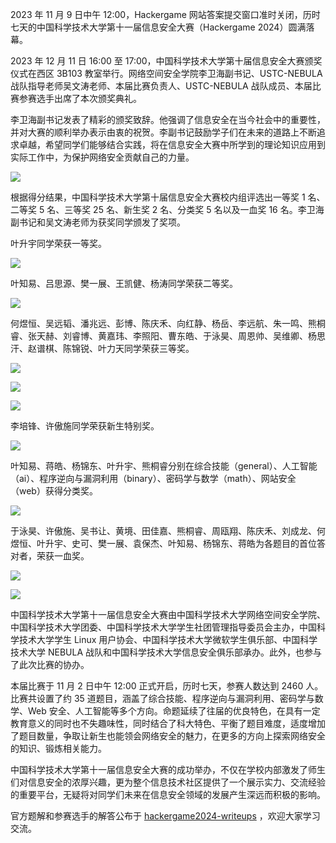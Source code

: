 2023 年 11 月 9 日中午 12:00，Hackergame 网站答案提交窗口准时关闭，历时七天的中国科学技术大学第十一届信息安全大赛（Hackergame 2024）圆满落幕。

2023 年 12 月 11 日 16:00 至 17:00，中国科学技术大学第十届信息安全大赛颁奖仪式在西区 3B103 教室举行。网络空间安全学院李卫海副书记、USTC-NEBULA 战队指导老师吴文涛老师、本届比赛负责人、USTC-NEBULA 战队成员、本届比赛参赛选手出席了本次颁奖典礼。

李卫海副书记发表了精彩的颁奖致辞。他强调了信息安全在当今社会中的重要性，并对大赛的顺利举办表示由衷的祝贺。李副书记鼓励学子们在未来的道路上不断追求卓越，希望同学们能够结合实践，将在信息安全大赛中所学到的理论知识应用到实际工作中，为保护网络安全贡献自己的力量。

![](https://ftp.lug.ustc.edu.cn/%E6%B4%BB%E5%8A%A8/2024.12.11_Hackergame2024%E9%A2%81%E5%A5%96/whli.jpg)

根据得分结果，中国科学技术大学第十届信息安全大赛校内组评选出一等奖 1 名、二等奖 5 名、三等奖 25 名、新生奖 2 名、分类奖 5 名以及一血奖 16 名。李卫海副书记和吴文涛老师为获奖同学颁发了奖项。

叶升宇同学荣获一等奖。

![](https://ftp.lug.ustc.edu.cn/%E6%B4%BB%E5%8A%A8/2024.12.11_Hackergame2024%E9%A2%81%E5%A5%96/first-prize.jpg)

叶知易、吕思源、樊一展、王凯健、杨涛同学荣获二等奖。

![](https://ftp.lug.ustc.edu.cn/%E6%B4%BB%E5%8A%A8/2024.12.11_Hackergame2024%E9%A2%81%E5%A5%96/second-prize.jpg)

何煜恒、吴远韬、潘兆远、彭博、陈庆禾、向红静、杨岳、李远航、朱一鸣、熊桐睿、张天赫、刘睿博、黄嘉玮、李照阳、曹东皓、于泳昊、周恩帅、吴维卿、杨思汗、赵谱棋、陈锦锐、叶力天同学荣获三等奖。

![](https://ftp.lug.ustc.edu.cn/%E6%B4%BB%E5%8A%A8/2024.12.11_Hackergame2024%E9%A2%81%E5%A5%96/third-prize-1.jpg)

![](https://ftp.lug.ustc.edu.cn/%E6%B4%BB%E5%8A%A8/2024.12.11_Hackergame2024%E9%A2%81%E5%A5%96/third-prize-2.jpg)

![](https://ftp.lug.ustc.edu.cn/%E6%B4%BB%E5%8A%A8/2024.12.11_Hackergame2024%E9%A2%81%E5%A5%96/third-prize-3.jpg)

李培锋、许傲施同学荣获新生特别奖。

![](https://ftp.lug.ustc.edu.cn/%E6%B4%BB%E5%8A%A8/2024.12.11_Hackergame2024%E9%A2%81%E5%A5%96/freshman.jpg)

叶知易、蒋皓、杨锦东、叶升宇、熊桐睿分别在综合技能（general）、人工智能（ai）、程序逆向与漏洞利用（binary）、密码学与数学（math）、网站安全（web）获得分类奖。

![](https://ftp.lug.ustc.edu.cn/%E6%B4%BB%E5%8A%A8/2024.12.11_Hackergame2024%E9%A2%81%E5%A5%96/category.jpg)

于泳昊、许傲施、吴书让、黄境、田佳嘉、熊桐睿、周瓯翔、陈庆禾、刘成龙、何煜恒、叶升宇、史可、樊一展、袁保杰、叶知易、杨锦东、蒋皓为各题目的首位答对者，荣获一血奖。

![](https://ftp.lug.ustc.edu.cn/%E6%B4%BB%E5%8A%A8/2024.12.11_Hackergame2024%E9%A2%81%E5%A5%96/first-solve-1.jpg)

![](https://ftp.lug.ustc.edu.cn/%E6%B4%BB%E5%8A%A8/2024.12.11_Hackergame2024%E9%A2%81%E5%A5%96/first-solve-2.jpg)

中国科学技术大学第十一届信息安全大赛由中国科学技术大学网络空间安全学院、中国科学技术大学团委、中国科学技术大学学生社团管理指导委员会主办，中国科学技术大学学生 Linux 用户协会、中国科学技术大学微软学生俱乐部、中国科学技术大学 NEBULA 战队和中国科学技术大学信息安全俱乐部承办。此外，也参与了此次比赛的协办。

本届比赛于 11 月 2 日中午 12:00 正式开启，历时七天，参赛人数达到 2460 人。比赛共设置了约 35 道题目，涵盖了综合技能、程序逆向与漏洞利用、密码学与数学、Web 安全、人工智能等多个方向。命题延续了往届的优良特色，在具有一定教育意义的同时也不失趣味性，同时结合了科大特色、平衡了题目难度，适度增加了题目数量，争取让新生也能领会网络安全的魅力，在更多的方向上探索网络安全的知识、锻炼相关能力。

中国科学技术大学第十一届信息安全大赛的成功举办，不仅在学校内部激发了师生们对信息安全的浓厚兴趣，更为整个信息技术社区提供了一个展示实力、交流经验的重要平台，无疑将对同学们未来在信息安全领域的发展产生深远而积极的影响。

官方题解和参赛选手的解答公布于 [hackergame2024-writeups](https://github.com/USTC-Hackergame/hackergame2024-writeups/) ，欢迎大家学习交流。